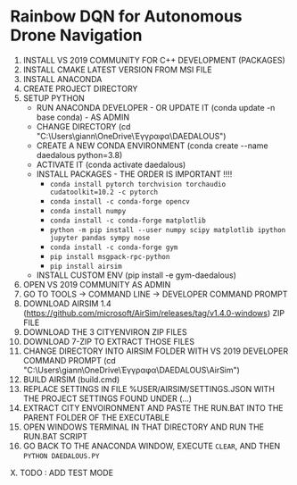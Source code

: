 # Rainbow DQN for Autonomous Drone Navigation


[//]: # (There is a bug related to PyLint. The `src` directory is not properly recognized and therefore PyLint cannot find the imported files throughout the project. To temporarily resolve this issue, set "python.analysis.autoSearchPaths": false .)

[//]: # (1. pip install msgpack-rpc-python 2. pip install airsim 3. pip install -e envs)


1. INSTALL VS 2019 COMMUNITY FOR C++ DEVELOPMENT (PACKAGES)
2. INSTALL CMAKE LATEST VERSION FROM MSI FILE
3. INSTALL ANACONDA 
4. CREATE PROJECT DIRECTORY
5. SETUP PYTHON
	- RUN ANACONDA DEVELOPER - OR UPDATE IT (conda update -n base conda) - AS ADMIN
	- CHANGE DIRECTORY (cd "C:\Users\giann\OneDrive\Έγγραφα\DAEDALOUS")
	- CREATE A NEW CONDA ENVIRONMENT (conda create --name daedalous python=3.8)
	- ACTIVATE IT (conda activate daedalous)
	- INSTALL PACKAGES - THE ORDER IS IMPORTANT !!!!
		* `conda install pytorch torchvision torchaudio cudatoolkit=10.2 -c pytorch`
		* `conda install -c conda-forge opencv`
		* `conda install numpy`
		* `conda install -c conda-forge matplotlib`
		* `python -m pip install --user numpy scipy matplotlib ipython jupyter pandas sympy nose`
		* `conda install -c conda-forge gym`
		* `pip install msgpack-rpc-python`
		* `pip install airsim`
	- INSTALL CUSTOM ENV (pip install -e gym-daedalous)
6. OPEN VS 2019 COMMUNITY AS ADMIN
7. GO TO TOOLS -> COMMAND LINE -> DEVELOPER COMMAND PROMPT
8. DOWNLOAD AIRSIM 1.4 (https://github.com/microsoft/AirSim/releases/tag/v1.4.0-windows) ZIP FILE
9. DOWNLOAD THE 3 CITYENVIRON ZIP FILES
10. DOWNLOAD 7-ZIP TO EXTRACT THOSE FILES
11. CHANGE DIRECTORY INTO AIRSIM FOLDER WITH VS 2019 DEVELOPER COMMAND PROMPT (cd "C:\Users\giann\OneDrive\Έγγραφα\DAEDALOUS\AirSim")
12. BUILD AIRSIM (build.cmd)
13. REPLACE SETTINGS IN FILE %USER/AIRSIM/SETTINGS.JSON WITH THE PROJECT SETTINGS FOUND UNDER (...)
14. EXTRACT CITY ENVOIRONMENT AND PASTE THE RUN.BAT INTO THE PARENT FOLDER OF THE EXECUTABLE
15. OPEN WINDOWS TERMINAL IN THAT DIRECTORY AND RUN THE RUN.BAT SCRIPT
16. GO BACK TO THE ANACONDA WINDOW, EXECUTE `CLEAR`, AND THEN `PYTHON DAEDALOUS.PY`

X. TODO : ADD TEST MODE
